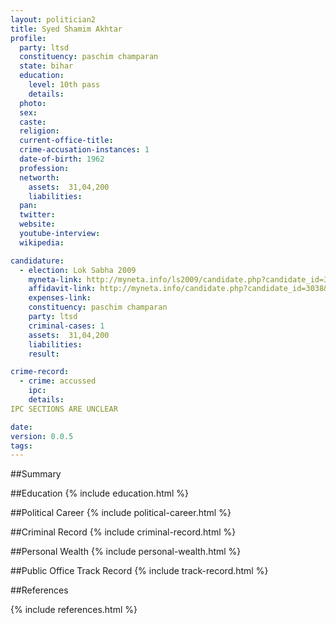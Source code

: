 ```yaml
---
layout: politician2
title: Syed Shamim Akhtar
profile: 
  party: ltsd
  constituency: paschim champaran
  state: bihar
  education: 
    level: 10th pass
    details: 
  photo: 
  sex: 
  caste: 
  religion: 
  current-office-title: 
  crime-accusation-instances: 1
  date-of-birth: 1962
  profession: 
  networth: 
    assets:  31,04,200
    liabilities: 
  pan: 
  twitter: 
  website: 
  youtube-interview: 
  wikipedia: 

candidature: 
  - election: Lok Sabha 2009
    myneta-link: http://myneta.info/ls2009/candidate.php?candidate_id=3038
    affidavit-link: http://myneta.info/candidate.php?candidate_id=3038&scan=original
    expenses-link: 
    constituency: paschim champaran 
    party: ltsd
    criminal-cases: 1
    assets:  31,04,200
    liabilities: 
    result:  

crime-record: 
  - crime: accussed
    ipc: 
    details:  
IPC SECTIONS ARE UNCLEAR  

date: 
version: 0.0.5
tags: 
---
```

##Summary


##Education
{% include education.html %}


##Political Career
{% include political-career.html %}


##Criminal Record
{% include criminal-record.html %}


##Personal Wealth
{% include personal-wealth.html %}


##Public Office Track Record
{% include track-record.html %}


##References


{% include references.html %}
